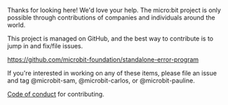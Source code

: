 
Thanks for looking here! We'd love your help. The micro:bit project is only possible through contributions of companies and individuals around the world.

This project is managed on GitHub, and the best way to contribute is to jump in and fix/file issues.

https://github.com/microbit-foundation/standalone-error-program

If you're interested in working on any of these items, please file an issue and tag @microbit-sam, @microbit-carlos, or @microbit-pauline.

[Code of conduct](https://microbit.org/terms-of-use/#the-micro:bit-educational-foundation-code-of-conduct) for contributing.


